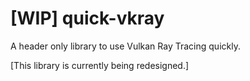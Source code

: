 # [WIP] quick-vkray

A header only library to use Vulkan Ray Tracing quickly.

[This library is currently being redesigned.]

<!--
## Features

-   Support Vulkan Ray Tracing Final Specification
-   Use `vulkan.hpp` (Vulkan C++ binding)
-   Less reliance on third-party libraries
-   Header only
-   Include glTF loader(**TODO**)

## Examples

BLAS and TLAS Creation

```cpp
std::vector<vkr::Vertex> vertices{
    { {1.0f, 1.0f, 0.0f} },
    { {-1.0f, 1.0f, 0.0f} },
    { {0.0f, -1.0f, 0.0f} } };

std::vector<uint32_t> indices { 0, 1, 2 };

vkr::BottomLevelAccelerationStructure blas{ device, vertices, indices };

vkr::AccelerationStructureInstance asInstance{ 0, glm::mat4(1), 0 };
vkr::TopLevelAccelerationStructure tlas{ device, blas, asInstance };
```

<br>

Vulkan Setup

```cpp
vkr::Window    window    { "vkray", 800, 600 };
vkr::Instance  instance  { window, true };
vkr::Device    device    { instance };
vkr::SwapChain swapChain { device };
```

<br>

Shader loading

```cpp
vkr::ShaderManager shaderManager{ device };

shaderManager.addShader("raygen.rgen.spv",
    vk::ShaderStageFlagBits::eRaygenKHR, "main",
    vk::RayTracingShaderGroupTypeKHR::eGeneral);
```

## Requirements

Environment

-   Vulkan SDK 1.2.162.0
-   GPU / Driver that support Vulkan Ray Tracing Final Spec

Libraries

-   vulkan.hpp (included in the SDK)
-   GLFW
-   GLM
-   tinygltf (inclued in this repository)
    -   jsonhpp (inclued in this repository)
    -   stb_image (inclued in this repository)

## References

-   [NVIDIA Vulkan Ray Tracing Tutorial](https://nvpro-samples.github.io/vk_raytracing_tutorial_KHR/)
-   [Vulkan-Hpp](https://github.com/KhronosGroup/Vulkan-Hpp)
-   [Vulkan Tutorial](https://vulkan-tutorial.com/)
-   [Vulkan-Samples](https://github.com/KhronosGroup/Vulkan-Samples)
-   [rtxON](https://github.com/iOrange/rtxON)
-   [RayTracingInVulkan](https://github.com/GPSnoopy/RayTracingInVulkan)
-   [SaschaWillems/Vulkan](https://github.com/SaschaWillems/Vulkan) -->
